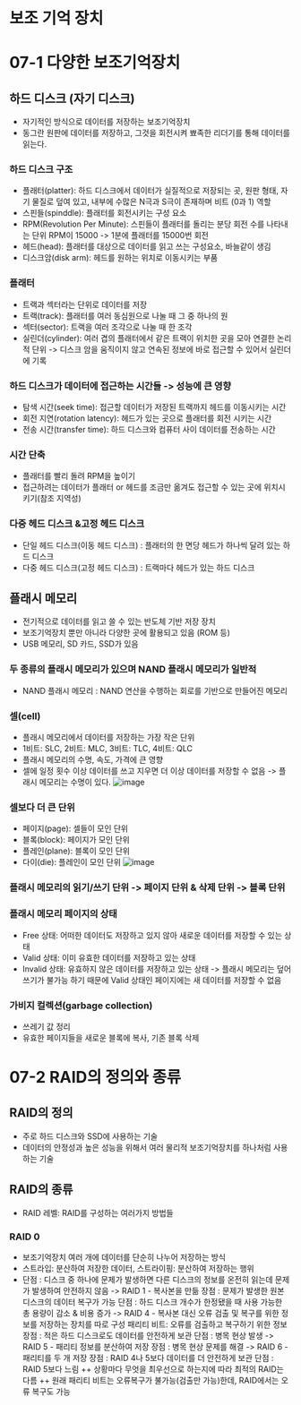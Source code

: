 # 보조 기억 장치

# 07-1 다양한 보조기억장치

## 하드 디스크 (자기 디스크)
  - 자기적인 방식으로 데이터를 저장하는 보조기억장치
  - 동그란 원판에 데이터를 저장하고, 그것을 회전시켜 뾰족한 리더기를 통해 데이터를 읽는다.
### 하드 디스크 구조
  - 플래터(platter): 하드 디스크에서 데이터가 실질적으로 저장되는 곳, 원판 형태, 
    자기 물질로 덮여 있고, 내부에 수많은 N극과 S극이 존재하며 비트 (0과 1) 역할
  - 스핀들(spinddle): 플래터를 회전시키는 구성 요소
  - RPM(Revolution Per Minute): 스핀들이 플래터를 돌리는 분당 회전 수를 나타내는 단위
    RPM이 15000 -> 1분에 플래터를 15000번 회전
  - 헤드(head): 플래터를 대상으로 데이터를 읽고 쓰는 구성요소, 바늘같이 생김
  - 디스크암(disk arm): 헤드를 원하는 위치로 이동시키는 부품
### 플래터
  - 트랙과 섹터라는 단위로 데이터를 저장
  - 트랙(track): 플래터를 여러 동심원으로 나눌 때 그 중 하나의 원
  - 섹터(sector): 트랙을 여러 조각으로 나눌 때 한 조각
  - 실린더(cylinder): 여러 겹의 플래터에서 같은 트랙이 위치한 곳을 모아 연결한 논리적 단위
    -> 디스크 암을 움직이지 않고 연속된 정보에 바로 접근할 수 있어서 실린더에 기록
### 하드 디스크가 데이터에 접근하는 시간들 -> 성능에 큰 영향
  - 탐색 시간(seek time): 접근할 데이터가 저장된 트랙까지 헤드를 이동시키는 시간
  - 회전 지연(rotation latency): 헤드가 있는 곳으로 플래터를 회전 시키는 시간
  - 전송 시간(transfer time): 하드 디스크와 컴퓨터 사이 데이터를 전송하는 시간
### 시간 단축
  - 플래터를 빨리 돌려 RPM을 높이기
  - 접근하려는 데이터가 플래터 or 헤드를 조금만 옮겨도 접근할 수 있는 곳에 위치시키기(참조 지역성)
### 다중 헤드 디스크 &고정 헤드 디스크
  - 단일 헤드 디스크(이동 헤드 디스크) : 플래터의 한 면당 헤드가 하나씩 달려 있는 하드 디스크
  - 다중 헤드 디스크(고정 헤드 디스크) : 트랙마다 헤드가 있는 하드 디스크

## 플래시 메모리
  - 전기적으로 데이터를 읽고 쓸 수 있는 반도체 기반 저장 장치
  - 보조기억장치 뿐만 아니라 다양한 곳에 활용되고 있음 (ROM 등)
  - USB 메모리, SD 카드, SSD가 있음
### 두 종류의 플래시 메모리가 있으며 NAND 플래시 메모리가 일반적
  - NAND 플래시 메모리 : NAND 연산을 수행하는 회로를 기반으로 만들어진 메모리

### 셀(cell)
  - 플래시 메모리에서 데이터를 저장하는 가장 작은 단위
  - 1비트: SLC, 2비트: MLC, 3비트: TLC, 4비트: QLC
  - 플래시 메모리의 수명, 속도, 가격에 큰 영향
  - 셀에 일정 횟수 이상 데이터를 쓰고 지우면 더 이상 데이터를 저장할 수 없음 -> 플래시 메모리는 수명이 있다.
![image](https://github.com/boostcamp-5th-NLP05/cs-study/assets/96599427/11df8697-7cbf-4f08-8736-ec23eabdfa6c)

### 셀보다 더 큰 단위
  - 페이지(page): 셀들이 모인 단위
  - 블록(block): 페이지가 모인 단위
  - 플레인(plane): 블록이 모인 단위
  - 다이(die): 플레인이 모인 단위
![image](https://github.com/boostcamp-5th-NLP05/cs-study/assets/96599427/15f9b953-9fb6-462f-b7d3-496c27f376a2)

### 플래시 메모리의 읽기/쓰기 단위 -> 페이지 단위 & 삭제 단위 -> 블록 단위
### 플래시 메모리 페이지의 상태
  - Free 상태: 어떠한 데이터도 저장하고 있지 않아 새로운 데이터를 저장할 수 있는 상태
  - Valid 상태: 이미 유효한 데이터를 저장하고 있는 상태
  - Invalid 상태: 유효하지 않은 데이터를 저장하고 있는 상태
-> 플래시 메모리는 덮어 쓰기가 불가능 하기 때문에 Valid 상태인 페이지에는 새 데이터를 저장할 수 없음
### 가비지 컬렉션(garbage collection)
  - 쓰레기 값 정리
  - 유효한 페이지들을 새로운 블록에 복사, 기존 블록 삭제


# 07-2 RAID의 정의와 종류
## RAID의 정의
  - 주로 하드 디스크와 SSD에 사용하는 기술
  - 데이터의 안정성과 높은 성능을 위해서 여러 물리적 보조기억장치를 하나처럼 사용하는 기술
## RAID의 종류
  - RAID 레벨: RAID를 구성하는 여러가지 방법들
### RAID 0
  - 보조기억장치 여러 개에 데이터를 단순히 나누어 저장하는 방식
  - 스트라입: 분산하여 저장한 데이터, 스트라이핑: 분산하여 저장하는 행위
  - 단점 : 디스크 중 하나에 문제가 발생하면 다른 디스크의 정보를 온전히 읽는데 문제가 발생하여 안전하지 않음
-> RAID 1 - 복사본을 만듦
  장점 : 문제가 발생한 원본 디스크의 데이터 복구가 가능
  단점 : 하드 디스크 개수가 한정됐을 때 사용 가능한 총 용량이 감소 & 비용 증가
-> RAID 4 - 복사본 대신 오류 검출 및 복구를 위한 정보를 저장하는 장치를 따로 구성
  패리티 비트: 오류를 검출하고 복구하기 위한 정보
  장점 : 적은 하드 디스크로도 데이터를 안전하게 보관
  단점 : 병목 현상 발생
-> RAID 5 - 패리티 정보를 분산하여 저장
  장점 : 병목 현상 문제를 해결
-> RAID 6 - 패리티를 두 개 저장
  장점 : RAID 4나 5보다 데이터를 더 안전하게 보관
  단점 : RAID 5보다 느림
++ 상황마다 무엇을 최우선으로 하는지에 따라 최적의 RAID는 다름
++ 원래 패리티 비트는 오류복구가 불가능(검출만 가능)한데, RAID에서는 오류 복구도 가능

